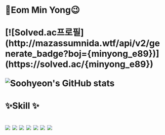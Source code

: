 <h1> 🤞Eom Min Yong😉<br><br>
[![Solved.ac프로필](http://mazassumnida.wtf/api/v2/generate_badge?boj={minyong_e89})](https://solved.ac/{minyong_e89})

![Soohyeon's GitHub stats](https://github-readme-stats.vercel.app/api?username=MinYongUm&show_icons=true&theme=radical)

<h1> ✨Skill ✨<br><br>
<img src="https://img.shields.io/badge/JAVA-007396?style=for-the-badge&logo=java&logoColor=white">
  
<img src="https://img.shields.io/badge/SpringBoot-6DB33F?style=for-the-badge&logo=SpringBoot&logoColor=white">
  
<img src="https://img.shields.io/badge/Spring-6DB33F?style=for-the-badge&logo=Spring&logoColor=white">
  
<img src="https://img.shields.io/badge/mysql-4479A1?style=for-the-badge&logo=mysql&logoColor=white">
  
<img src="https://img.shields.io/badge/apache tomcat-F8DC75?style=for-the-badge&logo=apachetomcat&logoColor=white">

<img src="https://img.shields.io/badge/Slack-4A154B?style=for-the-badge&logo=Slack&logoColor=white">

<img src="https://img.shields.io/badge/Intellij IDEA-000000?style=for-the-badge&logo=IntellijIDEA&logoColor=white">

